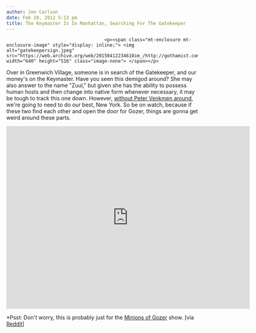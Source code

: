 ```yaml
---
author: Jen Carlson
date: Feb 28, 2012 5:13 pm
title: The Keymaster Is In Manhattan, Searching For The Gatekeeper
---
```


	
										<p><span class="mt-enclosure mt-enclosure-image" style="display: inline;"> <img alt="gatekeepersign.jpeg" src="https://web.archive.org/web/20150412234610im_/http://gothamist.com/attachments/arts_jen/gatekeepersign.jpeg" width="640" height="516" class="image-none"> </span></p>

<p>Over in Greenwich Village, someone is in search of the Gatekeeper, and our money&apos;s on the Keymaster. Have you seen this demigod around? She may also answer to the name &quot;Zuul,&quot; but given she has the ability to possess human hosts and then change into native form whenever necessary, it may be tough to track this one down. However, <a href="https://web.archive.org/web/20150412234610/http://gothamist.com/2012/02/13/dan_aykroyd_may_recast_bill_murray.php">without Peter Venkmen around</a>, we&apos;re going to need to do our best, New York. So be on watch, because if these two find each other and open the door for Gozer, things are gonna get weird around these parts.</p>

<p><iframe width="640" height="480" src="https://web.archive.org/web/20150412234610if_/http://www.youtube.com/embed/d-sALU_hveA" frameborder="0" allowfullscreen></iframe></p>

<p>*Psst: Don&apos;t worry, this is probably just for the <a href="https://web.archive.org/web/20150412234610/http://minionsofgozer.com/">Minions of Gozer</a> show. [via <a href="https://web.archive.org/web/20150412234610/http://www.reddit.com/r/nyc/comments/q8l1m/i_hung_up_a_couple_of_these_around_greenwich/">Reddit</a>]</p>					
										
									
				